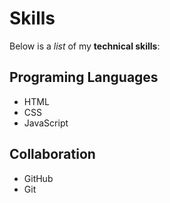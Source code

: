 # Skills

Below is a _list_ of my **technical skills**:

## Programing Languages
- HTML
- CSS
- JavaScript

## Collaboration
- GitHub
- Git
